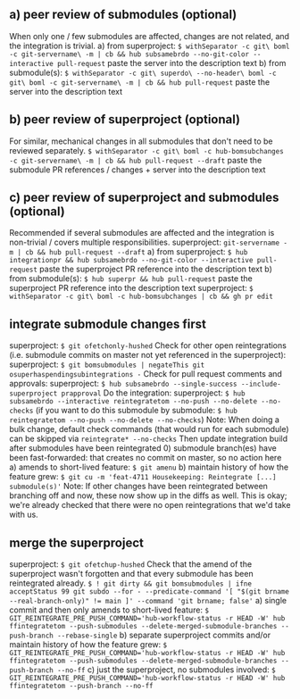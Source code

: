 ## a) peer review of submodules (optional)
When only one / few submodules are affected, changes are not related, and the
integration is trivial.
a) from superproject: `$ withSeparator -c git\ boml -c git-servername\ -m | cb && hub subsamebrdo --no-git-color --interactive pull-request`
   paste the server into the description text
b) from submodule(s): `$ withSeparator -c git\ superdo\ --no-header\ boml -c git\ boml -c git-servername\ -m | cb && hub pull-request`
   paste the server into the description text

## b) peer review of superproject (optional)
For similar, mechanical changes in all submodules that don't need to be
reviewed separately.
  `$ withSeparator -c git\ boml -c hub-bomsubchanges -c git-servername\ -m | cb && hub pull-request --draft`
  paste the submodule PR references / changes + server into the description
  text

## c) peer review of superproject and submodules (optional)
Recommended if several submodules are affected and the integration is
non-trivial / covers multiple responsibilities.
superproject: `git-servername -m | cb && hub pull-request --draft`
a) from superproject: `$ hub integrationpr && hub subsamebrdo --no-git-color --interactive pull-request`
   paste the superproject PR reference into the description text
b) from submodule(s): `$ hub superpr && hub pull-request`
   paste the superproject PR reference into the description text
superproject: `$ withSeparator -c git\ boml -c hub-bomsubchanges | cb && gh pr edit`

## integrate submodule changes first
superproject: `$ git ofetchonly-hushed`
Check for other open reintegrations (i.e. submodule commits on master not yet
referenced in the superproject):
superproject: `$ git bomsubmodules | negateThis git osuperhaspendingsubintegrations -`
Check for pull request comments and approvals:
superproject: `$ hub subsamebrdo --single-success --include-superproject prapproval`
Do the integration:
superproject: `$ hub subsamebrdo --interactive reintegratetom --no-push --no-delete --no-checks`
(if you want to do this submodule by submodule: `$ hub reintegratetom --no-push --no-delete --no-checks`)
Note: When doing a bulk change, default check commands (that would run for each
submodule) can be skipped via `reintegrate* --no-checks`
Then update integration build after submodules have been reintegrated
0) submodule branch(es) have been fast-forwarded: that creates no commit on
   master, so no action here
a) amends to short-lived feature: `$ git amenu`
b) maintain history of how the feature grew: `$ git cu -m 'feat-4711 Housekeeping: Reintegrate [...] submodule(s)'`
Note: If other changes have been reintegrated between branching off and now,
these now show up in the diffs as well. This is okay; we're already checked
that there were no open reintegrations that we'd take with us.

## merge the superproject
superproject: `$ git ofetchup-hushed`
Check that the amend of the superproject wasn't forgotten and that every
submodule has been reintegrated already.
`$ ! git dirty && git bomsubmodules | ifne acceptStatus 99 git subdo --for - --predicate-command '[ "$(git brname --real-branch-only)" != main ]' --command 'git brname; false'`
a) single commit and then only amends to short-lived feature:
   `$ GIT_REINTEGRATE_PRE_PUSH_COMMAND='hub-workflow-status -r HEAD -W' hub ffintegratetom --push-submodules --delete-merged-submodule-branches --push-branch --rebase-single`
b) separate superproject commits and/or maintain history of how the feature
   grew: `$ GIT_REINTEGRATE_PRE_PUSH_COMMAND='hub-workflow-status -r HEAD -W' hub ffintegratetom --push-submodules --delete-merged-submodule-branches --push-branch --no-ff`
c) just the superproject, no submodules involved:
  `$ GIT_REINTEGRATE_PRE_PUSH_COMMAND='hub-workflow-status -r HEAD -W' hub ffintegratetom --push-branch --no-ff`
